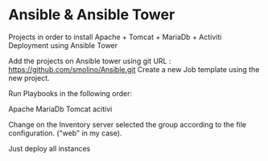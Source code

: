 # Ansible & Ansible Tower

Projects in order to install Apache + Tomcat + MariaDb + Activiti Deployment using Ansible Tower

Add the projects on Ansible tower using git URL : https://github.com/smolino/Ansible.git
Create a new Job template using the new project.

Run Playbooks in the following order:

Apache 
MariaDb
Tomcat
acitivi

Change on the Inventory server selected the group according to the file configuration. ("web" in my case).

Just deploy all instances
